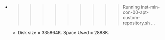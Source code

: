 * >>>>>>>>> Running inst-min-con-00-apt-custom-repository.sh ...
  * Disk size = 335864K. Space Used = 2888K.
